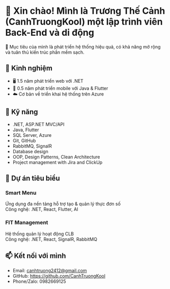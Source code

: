 # 👋 Xin chào! Mình là Trương Thế Cảnh (CanhTruongKool) một lập trình viên Back-End và di động

🎯 Mục tiêu của mình là phát triển hệ thống hiệu quả, có khả năng mở rộng và tuân thủ kiến trúc phần mềm sạch.

## 💼 Kinh nghiệm
- 🖥️ 1.5 năm phát triển web với .NET
- 📱 0.5 năm phát triển mobile với Java & Flutter
- ☁️ Cơ bản về triển khai hệ thống trên Azure

## 🚀 Kỹ năng
- .NET, ASP.NET MVC/API
- Java, Flutter
- SQL Server, Azure
- Git, GitHub
- RabbitMQ, SignalR
- Database design
- OOP, Design Patterns, Clean Architecture
- Project management with Jira and ClickUp

## 📌 Dự án tiêu biểu

### Smart Menu
Ứng dụng đa nền tảng hỗ trợ tạo & quản lý thực đơn số  
Công nghệ: .NET, React, Flutter, AI

### FIT Management
Hệ thống quản lý hoạt động CLB  
Công nghệ: .NET, React, SignalR, RabbitMQ

## 📫 Kết nối với mình
- Email: canhtruong2412@gmail.com
- GitHub: https://github.com/CanhTruongKool
- Phone/Zalo: 0982669125
